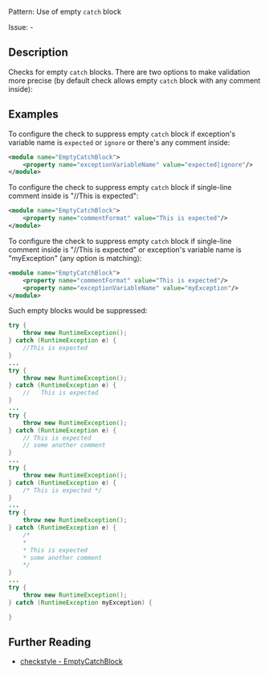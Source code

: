 Pattern: Use of empty `catch` block

Issue: -

## Description

Checks for empty `catch` blocks. There are two options to make validation more precise (by default check allows empty `catch` block with any comment inside): 

## Examples

To configure the check to suppress empty `catch` block if exception's variable name is `expected` or `ignore` or there's any comment inside: 


```xml
<module name="EmptyCatchBlock">
    <property name="exceptionVariableName" value="expected|ignore"/>
</module>
```
        

To configure the check to suppress empty `catch` block if single-line comment inside is "//This is expected": 


```xml
<module name="EmptyCatchBlock">
    <property name="commentFormat" value="This is expected"/>
</module>
```
        

To configure the check to suppress empty `catch` block if single-line comment inside is "//This is expected" or exception's variable name is "myException" (any option is matching): 


```xml
<module name="EmptyCatchBlock">
    <property name="commentFormat" value="This is expected"/>
    <property name="exceptionVariableName" value="myException"/>
</module>
```
        

Such empty blocks would be suppressed: 


```java
try {
    throw new RuntimeException();
} catch (RuntimeException e) {
    //This is expected
}
...
try {
    throw new RuntimeException();
} catch (RuntimeException e) {
    //   This is expected
}
...
try {
    throw new RuntimeException();
} catch (RuntimeException e) {
    // This is expected
    // some another comment
}
...
try {
    throw new RuntimeException();
} catch (RuntimeException e) {
    /* This is expected */
}
...
try {
    throw new RuntimeException();
} catch (RuntimeException e) {
    /*
    *
    * This is expected
    * some another comment
    */
}
...
try {
    throw new RuntimeException();
} catch (RuntimeException myException) {

}
```

## Further Reading

* [checkstyle - EmptyCatchBlock](http://checkstyle.sourceforge.net/config_blocks.html#EmptyCatchBlock)
